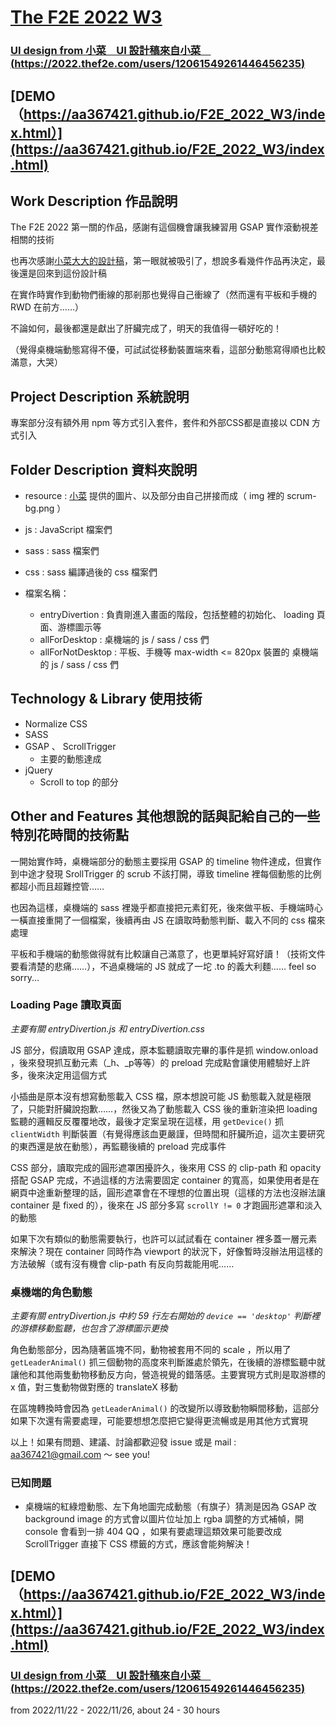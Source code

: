 # [The F2E 2022 W3](https://2022.thef2e.com/news/week3)


### **[UI design from 小菜　UI 設計稿來自小菜　(https://2022.thef2e.com/users/12061549261446456235)](https://2022.thef2e.com/users/12061549261446456235)**


## [DEMO（https://aa367421.github.io/F2E_2022_W3/index.html）](https://aa367421.github.io/F2E_2022_W3/index.html)


## Work Description 作品說明


The F2E 2022 第一關的作品，感謝有這個機會讓我練習用 GSAP 實作滾動視差相關的技術

也再次感謝[小菜大大的設計稿](https://2022.thef2e.com/users/12061549261446456235)，第一眼就被吸引了，想說多看幾件作品再決定，最後還是回來到這份設計稿

在實作時實作到動物們衝線的那剎那也覺得自己衝線了（然而還有平板和手機的 RWD 在前方……）

不論如何，最後都還是獻出了肝臟完成了，明天的我值得一頓好吃的！

（覺得桌機端動態寫得不優，可試試從移動裝置端來看，這部分動態寫得順也比較滿意，大哭）


## Project Description 系統說明


專案部分沒有額外用 npm 等方式引入套件，套件和外部CSS都是直接以 CDN 方式引入


## Folder Description 資料夾說明

* resource : [小菜](https://2022.thef2e.com/users/12061549261446456235) 提供的圖片、以及部分由自己拼接而成（ img 裡的 scrum-bg.png ）
* js : JavaScript 檔案們
* sass : sass 檔案們
* css : sass 編譯過後的 css 檔案們

* 檔案名稱：
  - entryDivertion : 負責剛進入畫面的階段，包括整體的初始化、 loading 頁面、游標圖示等
  - allForDesktop : 桌機端的 js / sass / css 們
  - allForNotDesktop : 平板、手機等 max-width <= 820px 裝置的 桌機端的 js / sass / css 們


## Technology & Library 使用技術

* Normalize CSS
* SASS
* GSAP 、 ScrollTrigger
  - 主要的動態達成
* jQuery
  - Scroll to top 的部分


## Other and Features 其他想說的話與記給自己的一些特別花時間的技術點

一開始實作時，桌機端部分的動態主要採用 GSAP 的 timeline 物件達成，但實作到中途才發現 SrollTrigger 的 scrub 不該打開，導致 timeline 裡每個動態的比例都超小而且超難控管……

也因為這樣，桌機端的 sass 裡幾乎都直接把元素釘死，後來做平板、手機端時心一橫直接重開了一個檔案，後續再由 JS 在讀取時動態判斷、載入不同的 css 檔來處理

平板和手機端的動態做得就有比較讓自己滿意了，也更單純好寫好讀！（技術文件要看清楚的悲痛……），不過桌機端的 JS 就成了一坨 .to 的義大利麵…… feel so sorry...

### Loading Page 讀取頁面

*主要有關 entryDivertion.js 和 entryDivertion.css*

JS 部分，假讀取用 GSAP 達成，原本監聽讀取完畢的事件是抓 window.onload ，後來發現抓互動元素（\_h、\_p等等）的 preload 完成點會讓使用體驗好上許多，後來決定用這個方式

小插曲是原本沒有想寫動態載入 CSS 檔，原本想說可能 JS 動態載入就是極限了，只能對肝臟說抱歉……，然後又為了動態載入 CSS 後的重新渲染把 loading 監聽的邏輯反反覆覆地改，最後才定案呈現在這樣，用 `getDevice()` 抓 `clientWidth` 判斷裝置（有覺得應該血更嚴謹，但時間和肝臟所迫，這次主要研究的東西還是放在動態），再監聽後續的 preload 完成事件


CSS 部分，讀取完成的圓形遮罩困擾許久，後來用 CSS 的 clip-path 和 opacity 搭配 GSAP 完成，不過這樣的方法需要固定 container 的寬高，如果使用者是在網頁中途重新整理的話，圓形遮罩會在不理想的位置出現（這樣的方法也沒辦法讓 container 是 fixed 的），後來在 JS 部分多寫 `scrollY != 0` 才跑圓形遮罩和淡入的動態

如果下次有類似的動態需要執行，也許可以試試看在 container 裡多蓋一層元素來解決？現在 container 同時作為 viewport 的狀況下，好像暫時沒辦法用這樣的方法破解（或有沒有機會 clip-path 有反向剪裁能用呢……

### 桌機端的角色動態

*主要有關 entryDivertion.js 中約 59 行左右開始的 `device == 'desktop'` 判斷裡的游標移動監聽，也包含了游標圖示更換*

角色動態部分，因為隨著區塊不同，動物被套用不同的 scale ，所以用了 `getLeaderAnimal()` 抓三個動物的高度來判斷誰處於領先，在後續的游標監聽中就讓他和其他兩隻動物移動反方向，營造視覺的錯落感。主要實現方式則是取游標的 x 值，對三隻動物做對應的 translateX 移動

在區塊轉換時會因為 `getLeaderAnimal()` 的改變所以導致動物瞬間移動，這部分如果下次還有需要處理，可能要想想怎麼把它變得更流暢或是用其他方式實現


以上！如果有問題、建議、討論都歡迎發 issue 或是 mail : aa367421@gmail.com ～
see you!


### 已知問題

* 桌機端的紅綠燈動態、左下角地圖完成動態（有旗子）猜測是因為 GSAP 改 background image 的方式會以圖片位址加上 rgba 調整的方式補幀，開 console 會看到一排 404 QQ ，如果有要處理這類效果可能要改成 ScrollTrigger 直接下 CSS 標籤的方式，應該會能夠解決！


## [DEMO（https://aa367421.github.io/F2E_2022_W3/index.html）](https://aa367421.github.io/F2E_2022_W3/index.html)


### **[UI design from 小菜　UI 設計稿來自小菜　(https://2022.thef2e.com/users/12061549261446456235)](https://2022.thef2e.com/users/12061549261446456235)**


from 2022/11/22 - 2022/11/26, about 24 - 30 hours

